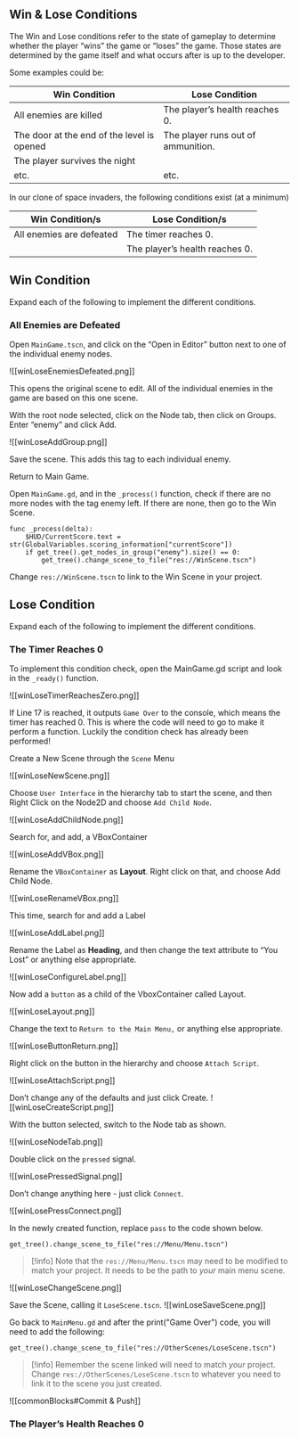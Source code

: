 ## Win & Lose Conditions

The Win and Lose conditions refer to the state of gameplay to determine whether the player “wins” the game or “loses” the game. Those states are determined by the game itself and what occurs after is up to the developer.

Some examples could be:

| Win Condition | Lose Condition |
| -- | --|
| All enemies are killed | The player’s health reaches 0. |
| The door at the end of the level is opened | The player runs out of ammunition. |
| The player survives the night | |
| etc. | etc.|

In our clone of space invaders, the following conditions exist (at a minimum)

| Win Condition/s | Lose Condition/s |
| --- | --- |
| All enemies are defeated | The timer reaches 0. |
| | The player’s health reaches 0. |

## Win Condition

Expand each of the following to implement the different conditions.

### All Enemies are Defeated

Open `MainGame.tscn`, and click on the “Open in Editor” button next to one of the individual enemy nodes.

![[winLoseEnemiesDefeated.png]]


This opens the original scene to edit. All of the individual enemies in the game are based on this one scene.

With the root node selected, click on the Node tab, then click on Groups. Enter “enemy” and click Add.

  ![[winLoseAddGroup.png]]



Save the scene. This adds this tag to each individual enemy.

Return to Main Game.

Open `MainGame.gd`, and in the `_process()` function, check if there are no more nodes with the tag enemy left. If there are none, then go to the Win Scene.

```gdscript
func _process(delta):
	$HUD/CurrentScore.text = str(GlobalVariables.scoring_information["currentScore"])
	if get_tree().get_nodes_in_group("enemy").size() == 0:
		get_tree().change_scene_to_file("res://WinScene.tscn")
```

Change `res://WinScene.tscn` to link to the Win Scene in your project.

## Lose Condition

Expand each of the following to implement the different conditions.

### The Timer Reaches 0

To implement this condition check, open the MainGame.gd script and look in the `_ready()` function.

![[winLoseTimerReachesZero.png]]

If Line 17 is reached, it outputs `Game Over` to the console, which means the timer has reached 0. This is where the code will need to go to make it perform a function. Luckily the condition check has already been performed!

Create a New Scene through the `Scene` Menu

  ![[winLoseNewScene.png]]


Choose `User Interface` in the hierarchy tab to start the scene, and then Right Click on the Node2D and choose `Add Child Node`.

![[winLoseAddChildNode.png]]

Search for, and add, a VBoxContainer

![[winLoseAddVBox.png]]



Rename the `VBoxContainer` as **Layout**. Right click on that, and choose Add Child Node.

![[winLoseRenameVBox.png]]


This time, search for and add a Label

![[winLoseAddLabel.png]]



Rename the Label as **Heading**, and then change the text attribute to “You Lost” or anything else appropriate.

![[winLoseConfigureLabel.png]]


Now add a `button` as a child of the VboxContainer called Layout.

![[winLoseLayout.png]]


Change the text to `Return to the Main Menu,` or anything else appropriate.

![[winLoseButtonReturn.png]]

Right click on the button in the hierarchy and choose `Attach Script`.

![[winLoseAttachScript.png]]


Don’t change any of the defaults and just click Create.
![[winLoseCreateScript.png]]



With the button selected, switch to the Node tab as shown.

![[winLoseNodeTab.png]]

Double click on the `pressed` signal.

![[winLosePressedSignal.png]]


Don’t change anything here - just click `Connect`.

![[winLosePressConnect.png]]



In the newly created function, replace `pass` to the code shown below.

```gdscript
get_tree().change_scene_to_file("res://Menu/Menu.tscn")
```

 > [!info] Note that the `res://Menu/Menu.tscn` may need to be modified to match your project. It needs to be the path to *your* main menu scene.


![[winLoseChangeScene.png]]


Save the Scene, calling it `LoseScene.tscn`.
![[winLoseSaveScene.png]]


Go back to `MainMenu.gd` and after the print("Game Over") code, you will need to add the following:

```gdscript
get_tree().change_scene_to_file("res://OtherScenes/LoseScene.tscn")
```

> [!info] Remember the scene linked will need to match *your* project. Change `res://OtherScenes/LoseScene.tscn` to whatever you need to link it to the scene you just created.

![[commonBlocks#Commit & Push]]


### The Player’s Health Reaches 0



